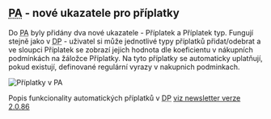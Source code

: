 ﻿---
categories: [fenix]
layout: fenix
---
## <abbr title="Postanalýza">PA</abbr> - nové ukazatele pro příplatky
Do <abbr title="Postanalýza">PA</abbr> byly přidány dva nové ukazatele - Příplatek a Příplatek typ. Fungují stejně jako v <abbr title="Detailní plán">DP</abbr> - uživatel si může jednotlivé typy příplatků přidat/odebrat a ve sloupci Příplatek se zobrazí jejich hodnota dle koeficientu v nákupních podmínkách na žáložce Příplatky. Na tyto příplatky se automaticky uplatňují, pokud existují, definované regulární vyrazy v nakupnich podminkach.

![Příplatky v PA]({{site.url}}/data/priplatkypa.png "Příplatky v PA")

Popis funkcionality automatických příplatků v <abbr title="Detailní plán">DP</abbr> 
<a href="https://kiwifenix.lerach.cz//fenix/2023/01/12/2.0.86.html">viz newsletter verze 2.0.86</a>
